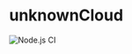 # unknownCloud


![Node.js CI](https://github.com/unknownCloud2020/visado1/workflows/Node.js%20CI/badge.svg?branch=master)
